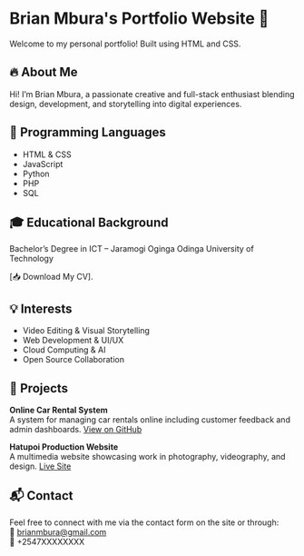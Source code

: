 # Brian Mbura's Portfolio Website 🎯

Welcome to my personal portfolio! Built using HTML and CSS.

## 🔥 About Me
Hi! I’m Brian Mbura, a passionate creative and full-stack enthusiast blending design, development, and storytelling into digital experiences.

## 🧠 Programming Languages
- HTML & CSS
- JavaScript
- Python
- PHP
- SQL

## 🎓 Educational Background
Bachelor’s Degree in ICT – Jaramogi Oginga Odinga University of Technology  
  
[📥 Download My CV].

## 💡 Interests
- Video Editing & Visual Storytelling  
- Web Development & UI/UX  
- Cloud Computing & AI  
- Open Source Collaboration  

## 🚀 Projects
**Online Car Rental System**  
A system for managing car rentals online including customer feedback and admin dashboards. [View on GitHub](https://github.com/brianmbura/car-rental)

**Hatupoi Production Website**  
A multimedia website showcasing work in photography, videography, and design. [Live Site](https://hatupoi.vercel.app)

## 📬 Contact
Feel free to connect with me via the contact form on the site or through:  
📧 brianmbura@gmail.com  
📱 +2547XXXXXXXX  
